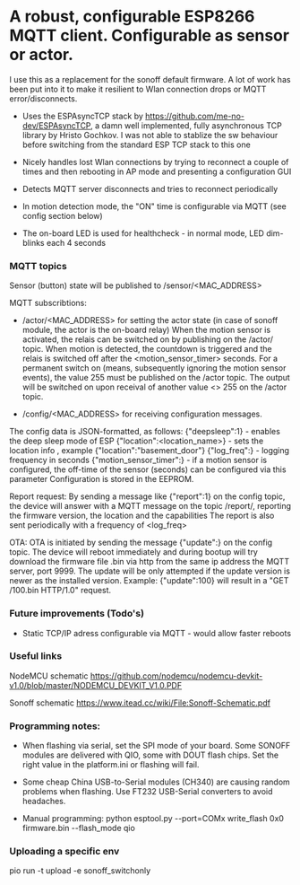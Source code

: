 # A robust, configurable ESP8266 MQTT client. Configurable as sensor or actor.

I use this as a replacement for the sonoff default firmware. A lot of work has been put into it to make it resilient to Wlan connection drops or MQTT error/disconnects.

* Uses the ESPAsyncTCP stack by https://github.com/me-no-dev/ESPAsyncTCP, a damn well implemented, fully asynchronous TCP library by Hristo Gochkov. I was not able to stablize the sw behaviour before switching from the standard ESP TCP stack to this one
* Nicely handles lost Wlan connections by trying to reconnect a couple of times and then rebooting in AP mode and presenting a configuration GUI
* Detects MQTT server disconnects and tries to reconnect periodically

* In motion detection mode, the "ON" time is configurable via MQTT (see config section below)
* The on-board LED is used for healthcheck - in normal mode, LED dim-blinks each 4 seconds


### MQTT topics
Sensor (button) state will be published to /sensor/<MAC_ADDRESS>

MQTT subscribtions:
 * /actor/<MAC_ADDRESS> for setting the actor state (in case of sonoff module, the actor is the on-board relay)
 When the motion sensor is activated, the relais can be switched on by publishing on the /actor/ topic. When motion is detected, the countdown is triggered and the relais is switched off after the <motion_sensor_timer> seconds. 
 For a permanent switch on (means, subsequently ignoring the motion sensor events), the value 255 must be published on the /actor topic. 
 The output will be switched on upon receival of another value <> 255 on the /actor topic.
 
 * /config/<MAC_ADDRESS> for receiving configuration messages.

The config data is JSON-formatted, as follows:
{"deepsleep":1} - enables the deep sleep mode of ESP
{"location":<location_name>} - sets the location info , example {"location":"basement_door"}
{"log_freq":<int>} - logging frequency in seconds
{"motion_sensor_timer":<int>} - if a motion sensor is configured, the off-time of the sensor (seconds) can be configured via this parameter
Configuration is stored in the EEPROM.

Report request:
By sending a message like {"report":1} on the config topic, the device will answer with a MQTT message on the topic /report/<MAC>, reporting the firmware version, the location and the capabilities
The report is also sent periodically with a frequency of <log_freq>

OTA:
OTA is initiated by sending the message {"update":<ver>} on the config topic. The device will reboot immediately and during bootup will try download the firmware file <ver>.bin via http from the same ip address the MQTT server, port 9999. The update will be only attempted if the update version is newer as the installed version.
Example: {"update":100} will result in a "GET /100.bin HTTP/1.0" request.

### Future improvements (Todo's)
* Static TCP/IP adress configurable via MQTT - would allow faster reboots

### Useful links
NodeMCU schematic https://github.com/nodemcu/nodemcu-devkit-v1.0/blob/master/NODEMCU_DEVKIT_V1.0.PDF

Sonoff schematic https://www.itead.cc/wiki/File:Sonoff-Schematic.pdf

### Programming notes:
* When flashing via serial, set the SPI mode of your board. Some SONOFF modules are delivered with QIO, some with DOUT flash chips. Set the right value in the platform.ini or flashing will fail. 

* Some cheap China USB-to-Serial modules (CH340) are causing random problems when flashing. Use FT232 USB-Serial converters to avoid headaches.

* Manual programming:
python esptool.py --port=COMx write_flash 0x0 firmware.bin --flash_mode qio

### Uploading a specific env

pio run -t upload -e sonoff_switchonly